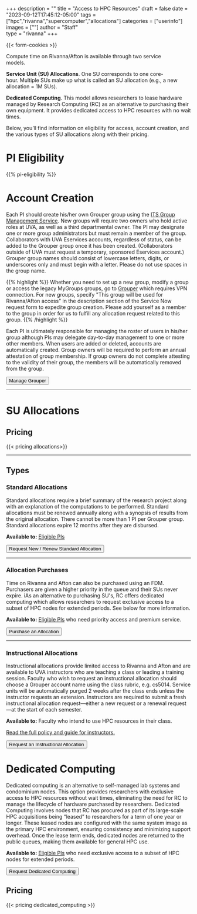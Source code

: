 +++
description = ""
title = "Access to HPC Resources"
draft = false
date = "2023-09-12T17:45:12-05:00"
tags = ["hpc","rivanna","supercomputer","allocations"]
categories = ["userinfo"]
images = [""]
author = "Staff"  
type = "rivanna"
+++

{{< form-cookies >}}

<script>
var user_token = getCookie("__user_token");
</script>

<div class="bd-callout bd-callout-warning">
<div style="float:right;margin:2rem;"><i class="fas fa-user-clock fa-5x" aria-hidden="true"></i></div>
<p>Compute time on Rivanna/Afton is available through two service models.

<b>Service Unit (SU) Allocations</b>. One SU corresponds to one core-hour. Multiple SUs make up what is called an SU allocation (e.g., a new allocation = 1M SUs).

<b>Dedicated Computing</b>. This model allows researchers to lease hardware managed by Research Computing (RC) as an alternative to purchasing their own equipment. It provides dedicated access to HPC resources with no wait times.

Below, you’ll find information on eligibility for access, account creation, and the various types of SU allocations along with their pricing.</div>

# PI Eligibility

{{% pi-eligibility %}}

# Account Creation

Each PI should create his/her own Grouper group using the <a href="https://in.virginia.edu/how-to-request-group">ITS Group Management Service</a>. New groups will require two owners who hold active roles at UVA, as well as a third departmental owner. The PI may designate one or more group administrators but must remain a member of the group. Collaborators with UVA Eservices accounts, regardless of status, can be added to the Grouper group once it has been created. (Collaborators outside of UVA must request a temporary, sponsored Eservices account.) Grouper group names should consist of lowercase letters, digits, or underscores only and must begin with a letter. Please do not use spaces in the group name.

{{% highlight %}}
Whether you need to set up a new group, modify a group or access the legacy MyGroups groups, go to [Grouper](https://groups.identity.virginia.edu/) which requires VPN connection. For new groups, specify "This group will be used for Rivanna/Afton access" in the description section of the Service Now request form to expedite group creation. Please add yourself as a member to the group in order for us to fulfill any allocation request related to this group.
{{% /highlight %}}

Each PI is ultimately responsible for managing the roster of users in his/her group although PIs may delegate day-to-day management to one or more other members. When users are added or deleted, accounts are automatically created. Group owners will be required to perform an annual attestation of group membership. If group owners do not complete attesting to the validity of their group, the members will be automatically removed from the group.

[<button class="btn btn-warning">Manage Grouper</button>](https://groups.identity.virginia.edu/)

- - -
# SU Allocations

## Pricing

{{< pricing allocations>}}

- - -

## Types

### Standard Allocations
Standard allocations require a brief summary of the research project along with an explanation of the computations to be performed. Standard allocations must be renewed annually along with a synopsis of results from the original allocation. There cannot be more than 1 PI per Grouper group. Standard allocations expire 12 months after they are disbursed. 

**Available to:** [Eligible PIs](#pi-eligibility)

[<button class="btn btn-primary">Request New / Renew Standard Allocation</button>](/form/allocation-standard/)

- - -

### Allocation Purchases
Time on Rivanna and Afton can also be purchased using an FDM. Purchasers are given a higher priority in the queue and their SUs never expire.
iAs an alternative to purchasing SU's, RC offers dedicated computing which allows researchers to request exclusive access to a subset of HPC nodes for extended periods. See below for more information.

**Available to:** [Eligible PIs](#pi-eligibility) who need priority access and premium service.

<a href="/form/allocation-purchase/">
  <button class="btn btn-primary">Purchase an Allocation</button>
</a>

- - -

### Instructional Allocations
Instructional allocations provide limited access to Rivanna and Afton and are available to UVA instructors who are teaching a class or leading a training session. Faculty who wish to request an instructional allocation should choose a Grouper account name using the class rubric, e.g. cs5014. Service units will be automatically purged 2 weeks after the class ends unless the instructor requests an extension. Instructors are required to submit a fresh instructional allocation request—either a new request or a renewal request—at the start of each semester.

**Available to:** Faculty who intend to use HPC resources in their class. 

<a href="/education/rivanna-instructional/" target="_blank">Read the full policy and guide for instructors.</a>
<a href="/form/allocation-instructional/">

  <button class="btn btn-primary">Request an Instructional Allocation</button>
</a>

# Dedicated Computing
Dedicated computing is an alternative to self-managed lab systems and condominium nodes. This option provides researchers with exclusive access to HPC resources without wait times, eliminating the need for RC to manage the lifecycle of hardware purchased by researchers. Dedicated Computing involves nodes that RC has procured as part of its large-scale HPC acquisitions being “leased” to researchers for a term of one year or longer. These leased nodes are configured with the same system image as the primary HPC environment, ensuring consistency and minimizing support overhead. Once the lease term ends, dedicated nodes are returned to the public queues, making them available for general HPC use.

**Available to:** [Eligible PIs](#pi-eligibility) who need exclusive access to a subset of HPC nodes for extended periods.

<a href="/form/support-request/">

  <button class="btn btn-primary">Request Dedicated Computing</button>
</a>

## Pricing

{{< pricing dedicated_computing >}}

